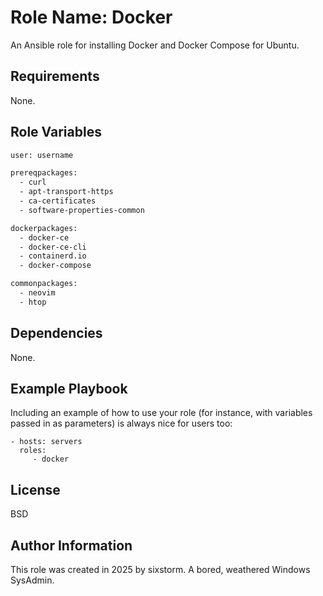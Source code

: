 Role Name: Docker
=========

An Ansible role for installing Docker and Docker Compose for Ubuntu.

Requirements
------------

None.

Role Variables
--------------

```bash
user: username

prereqpackages:
  - curl
  - apt-transport-https
  - ca-certificates
  - software-properties-common

dockerpackages:
  - docker-ce
  - docker-ce-cli
  - containerd.io
  - docker-compose

commonpackages:
  - neovim
  - htop
```

Dependencies
------------

None.

Example Playbook
----------------

Including an example of how to use your role (for instance, with variables passed in as parameters) is always nice for users too:

    - hosts: servers
      roles:
         - docker

License
-------

BSD

Author Information
------------------

This role was created in 2025 by sixstorm.  A bored, weathered Windows SysAdmin.